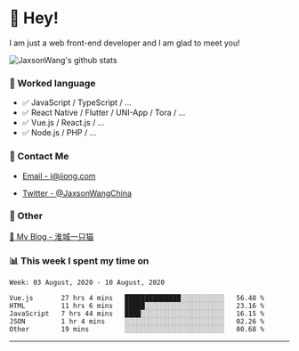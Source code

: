 # 👋 Hey!

I am just a web front-end developer and I am glad to meet you!

![JaxsonWang's github stats](https://github-readme-stats.vercel.app/api?username=JaxsonWang&&show_icons=true&&title_color=1abc9c&&icon_color=1abc9c)


### 📝 Worked language

- ✅ JavaScript / TypeScript / ...
- ✅ React Native / Flutter / UNI-App / Tora / ...
- ✅ Vue.js / React.js / ...
- ✅ Node.js / PHP / ...

### 📮 Contact Me

- [Email - i@iiong.com](mailto:i@iiong.com)

- [Twitter - @JaxsonWangChina](https://twitter.com/JaxsonWangChina)

### 🤪 Other

[📌 My Blog - 淮城一只猫](https://iiong.com)

### 📊 This week I spent my time on

<!--START_SECTION:waka-->
```text
Week: 03 August, 2020 - 10 August, 2020

Vue.js       27 hrs 4 mins   ██████████████░░░░░░░░░░░   56.48 % 
HTML         11 hrs 6 mins   █████░░░░░░░░░░░░░░░░░░░░   23.16 % 
JavaScript   7 hrs 44 mins   ████░░░░░░░░░░░░░░░░░░░░░   16.15 % 
JSON         1 hr 4 mins     ░░░░░░░░░░░░░░░░░░░░░░░░░   02.26 % 
Other        19 mins         ░░░░░░░░░░░░░░░░░░░░░░░░░   00.68 %
```
<!--END_SECTION:waka-->

---
